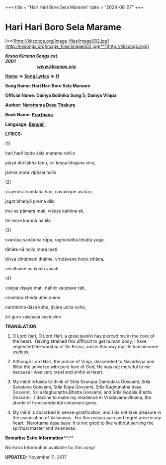 +++
title = "Hari Hari Boro Sela Marame"
date = "2024-08-07"
+++

# Hari Hari Boro Sela Marame
[**![http://kksongs.org/image_files/image002.jpg](http://kksongs.org/image_files/image002.jpg)**](http://kksongs.org/)

**_Krsna Kirtana Songs est. 2001_**                                                                                                                                                 **_www.kksongs.org_**

**[Home](http://kksongs.org/)** **⇒** **[Song Lyrics](http://kksongs.org/lyrics.html)** **⇒** **[H](http://kksongs.org/songs/song_h.html)**

**Song Name: Hari Hari Boro Sela Marame**

**Official Name: Dainya Bodhika Song 5; Dainya Vilapa**

**Author:** [**Narottama Dasa Thakura**](http://kksongs.org/authors/list/narottama.html)

**Book Name: [Prarthana](http://kksongs.org/authors/literature/prarthana.html)**

**Language: [Bengali](http://kksongs.org/language/list/bengali.html)**

**LYRICS:**

(1)

hari hari! boḍo śela marame rahilo

pāiyā durllabha tanu, śrī kṛṣṇa bhajana vinu,

janma mora viphala hoilo

(2)

vrajendra nandana hari, navadvīpe avatarī,

jagat bhariyā prema dilo

mui se pāmara mati, viśeṣe kaṭhina ati,

teī more karuṇā nahilo

(3)

svarūpa sanātana rūpa, raghunātha bhaṭṭa yuga,

tāhāte nā hoilo mora mati

divya cintāmaṇi dhāma, vṛndāvana heno sthāna,

sei dhāme nā koinu vasati

(4)

viśeṣa viṣaye mati, nahilo vaiṣṇave rati,

nirantara kheda uṭhe mane

narottama dāsa kohe, jīvāra ucita nohe,

śrī guru vaiṣṇava sevā vine

**TRANSLATION**

1) O Lord Hari, O Lord Hari, a great javelin has pierced me in the core of the heart.  Having attained this difficult to get human body, I have neglected the worship of Sri Krsna, and in this way my life has become useless.

2) Although Lord Hari, the prince of Vraja, descended to Navadvipa and filled the universe with pure love of God, He was not merciful to me because I was very cruel and sinful at heart.

3) My mind refuses to think of Srila Svarupa Damodara Gosvami, Srila Sanatana Gosvami, Srila Rupa Gosvami, Srila Raghunatha dasa Gosvami, Srila Raghunatha Bhatta Gosvami, and Srila Gopala Bhatta Gosvami.  I decline to make my residence in Vrndavana-dhama, the abode of transcendental cintamani gems.

4) My mind is absorbed in sense-gratification, and I do not take pleasure in the association of Vaisnavas.  For this reason pain and regret arise in my heart.  Narottama dasa says: It is not good to live without serving the spiritual master and Vaisnavas.

**Remarks/ Extra Information****:**

No Extra Information available for this song!

**UPDATED:** November 11, 2017